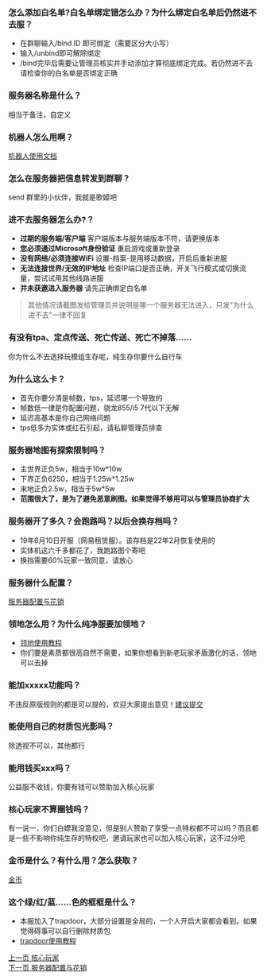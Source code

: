 ### 怎么添加白名单?白名单绑定错怎么办？为什么绑定白名单后仍然进不去服？
* 在群聊输入/bind ID 即可绑定（需要区分大小写）
* 输入/unbind即可解除绑定
* /bind完毕后需要让管理员核实并手动添加才算彻底绑定完成。若仍然进不去请检查你的白名单是否绑定正确
### 服务器名称是什么？
相当于备注，自定义
### 机器人怎么用啊？
[机器人使用文档](https://github.com/doubiovo/3wind/wiki/%E6%9C%BA%E5%99%A8%E4%BA%BA%E4%BD%BF%E7%94%A8%E6%95%99%E7%A8%8B)
### 怎么在服务器把信息转发到群聊？
send 群里的小伙伴，我就是歌姬吧
### 进不去服务器怎么办?？
* **过期的服务端/客户端** 客户端版本与服务端版本不符，请更换版本
* **您必须通过Microsoft身份验证** 重启游戏或重新登录
* **没有网络/必须连接WiFi** 设置-档案-是用移动数据，开启后重新进服
* **无法连接世界/无效的IP地址** 检查IP端口是否正确，开关飞行模式或切换流量，尝试试用其他线路进服
* **并未获邀进入服务器** 请先正确绑定白名单
> 其他情况请截图发给管理员并说明是哪一个服务器无法进入，只发"为什么进不去"一律不回复
### 有没有tpa、定点传送、死亡传送、死亡不掉落……
你为什么不去选择玩模组生存呢，纯生存你要什么自行车
### 为什么这么卡？
* 首先你要分清是帧数，tps，延迟哪一个导致的
* 帧数低一律是你配置问题，骁龙855/i5 7代以下无解
* 延迟高基本是你自己网络问题
* tps低多为实体或红石引起，请私聊管理员排查
### 服务器地图有探索限制吗？
* 主世界正负5w，相当于10w*10w 
* 下界正负6250，相当于1.25w*1.25w 
* 末地正负2.5w，相当于5w*5w  
* **范围很大了，是为了避免恶意刷图。如果觉得不够用可以与管理员协商扩大**
### 服务器开了多久？会跑路吗？以后会换存档吗？
* 19年6月10日开服（网易租赁服）。该存档是22年2月恢复使用的
* 实体机这六千多都花了，我跑路图个寄吧
* 换挡需要60%玩家一致同意，请放心
### 服务器什么配置？
[服务器配置与花销](https://github.com/doubiovo/3wind/wiki/%E6%9C%8D%E5%8A%A1%E5%99%A8%E9%85%8D%E7%BD%AE%E4%B8%8E%E8%8A%B1%E9%94%80)
### 领地怎么用？为什么纯净服要加领地？
* [领地使用教程](https://github.com/doubiovo/3wind/wiki/%E9%A2%86%E5%9C%B0)
* 你们要是素质都很高自然不需要，如果你想看到新老玩家矛盾激化的话，领地可以去掉
### 能加xxxxx功能吗？
不违反原版规则的都是可以提的，欢迎大家提出意见！[建议提交](https://docs.qq.com/form/page/DWmRSVFRuQ0dtRmxJ)
### 能使用自己的材质包光影吗？
除透视不可以，其他都行
### 能用钱买xxx吗？
公益服不收钱，你要有钱可以赞助加入核心玩家
### 核心玩家不算圈钱吗？
有一说一，你们白嫖我没意见，但是别人赞助了享受一点特权都不可以吗？而且都是一些不影响你纯生存的特权吧，邀请玩家也可以加入核心玩家，这不过分吧
### 金币是什么？有什么用？怎么获取？
[金币](https://github.com/doubiovo/3wind/wiki/%E9%87%91%E5%B8%81)
### 这个绿/红/蓝......色的框框是什么？
* 本服加入了trapdoor，大部分设置是全局的，一个人开启大家都会看到。如果觉得碍事可以自行删除材质包
* [trapdoor使用教程](https://hhhxiao.github.io/TrapDoor/func.html)

[上一页 核心玩家](https://github.com/doubiovo/3wind/wiki/%E6%A0%B8%E5%BF%83%E7%8E%A9%E5%AE%B6)  
[下一页 服务器配置与花销](https://github.com/doubiovo/3wind/wiki/%E6%9C%8D%E5%8A%A1%E5%99%A8%E9%85%8D%E7%BD%AE%E4%B8%8E%E8%8A%B1%E9%94%80)